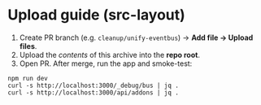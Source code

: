 # Upload guide (src-layout)

1) Create PR branch (e.g. `cleanup/unify-eventbus`) → **Add file → Upload files**.
2) Upload the *contents* of this archive into the **repo root**.
3) Open PR. After merge, run the app and smoke-test:

```
npm run dev
curl -s http://localhost:3000/_debug/bus | jq .
curl -s http://localhost:3000/api/addons | jq .
```
